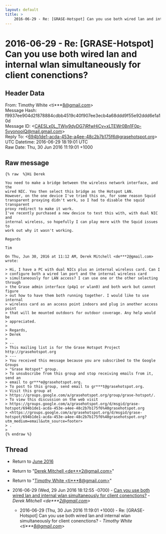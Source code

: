 ```yaml
---
layout: default
title: >
    2016-06-29 - Re: [GRASE-Hotspot] Can you use both wired lan and internal wlan simultaneously for client conenctions?
---
```


# 2016-06-29 - Re: [GRASE-Hotspot] Can you use both wired lan and internal wlan simultaneously for client conenctions?

## Header Data

From: Timothy White \<ti***8@gmail.com\><br>
Message Hash: f9937ee904d2f878884cdbb4519c40f907ee3ecb4a68ddd9f55e92ddd6e1a10d<br>
Message ID: \<CAESLx0L_TWjy9dyDG7jRfwHiCv+xLTEWr0Bn1F0p-5vyonooiQ@mail.gmail.com\><br>
Reply To: \<694b1de1-acda-453e-a4ee-48c2b7b175f6@grasehotspot.org\><br>
UTC Datetime: 2016-06-29 18:19:01 UTC<br>
Raw Date: Thu, 30 Jun 2016 11:19:01 +1000<br>

## Raw message

```
{% raw  %}Hi Derek

You need to make a bridge between the wireless network interface, and the
wired NIC. You then select this bridge as the Hotspot LAN.
However, on the one device I've tried this on, for some reason Squid
transparent proxying didn't work, so I had to disable the squid transparent
proxy redirect to make it work.
I've recently purchased a new device to test this with, with dual NIC and
internal wireless, so hopefully I can play more with the Squid issues to
work out why it wasn't working.

Regards

Tim

On Thu, Jun 30, 2016 at 11:12 AM, Derek Mitchell <de***2@gmail.com>
wrote:

> Hi, I have a PC with dual NICs plus an internal wireless card. Can I
> configure both a wired lan port and the internal wireless card
> simultaneously for LAN access? I can use one or the other selecting through
> the Grase admin interface (p4p1 or wlan0) and both work but cannot figure
> out how to have them both running together. I would like to use internal
> wireless card as an access point indoors and plug in another access point
> that will be mounted outdoors for outdoor coverage. Any help would be
> appreciated.
>
> Regards,
> Derek
>
> --
> This mailing list is for the Grase Hotspot Project http://grasehotspot.org
> ---
> You received this message because you are subscribed to the Google Groups
> "Grase Hotspot" group.
> To unsubscribe from this group and stop receiving emails from it, send an
> email to gr***e@grasehotspot.org.
> To post to this group, send email to gr***t@grasehotspot.org.
> Visit this group at
> https://groups.google.com/a/grasehotspot.org/group/grase-hotspot/.
> To view this discussion on the web visit
> https://groups.google.com/a/grasehotspot.org/d/msgid/grase-hotspot/694b1de1-acda-453e-a4ee-48c2b7b175f6%40grasehotspot.org
> <https://groups.google.com/a/grasehotspot.org/d/msgid/grase-hotspot/694b1de1-acda-453e-a4ee-48c2b7b175f6%40grasehotspot.org?utm_medium=email&utm_source=footer>
> .
>
{% endraw %}
```

## Thread

+ Return to [June 2016](/archive/2016/06)

+ Return to "[Derek Mitchell <de***2<span>@</span>gmail.com>](/authors/de___2_at_gmail_com)"
+ Return to "[Timothy White <ti***8<span>@</span>gmail.com>](/authors/ti___8_at_gmail_com)"

+ 2016-06-29 (Wed, 29 Jun 2016 18:12:55 -0700) - [Can you use both wired lan and internal wlan simultaneously for client conenctions?](/archive/2016/06/fb5ea0e73cb0b6afcd856bd204e13fe7fad4970c229dcfe9eb58858979319c01) - _Derek Mitchell \<de***2@gmail.com\>_
  + 2016-06-29 (Thu, 30 Jun 2016 11:19:01 +1000) - Re: [GRASE-Hotspot] Can you use both wired lan and internal wlan simultaneously for client conenctions? - _Timothy White \<ti***8@gmail.com\>_

